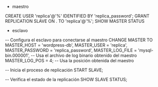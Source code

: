 - maestro

CREATE USER 'replica'@'%' IDENTIFIED BY 'replica_password';
GRANT REPLICATION SLAVE ON . TO 'replica'@'%';
SHOW MASTER STATUS

- esclavo

-- Configura el esclavo para conectarse al maestro
CHANGE MASTER TO
MASTER_HOST = 'wordpress-db',
MASTER_USER = 'replica',
MASTER_PASSWORD = 'replica_password',
MASTER_LOG_FILE = 'mysql-bin.000001', -- Usa el archivo de log binario obtenido del maestro
MASTER_LOG_POS = 4; -- Usa la posición obtenida del maestro

-- Inicia el proceso de replicación
START SLAVE;

-- Verifica el estado de la replicación
SHOW SLAVE STATUS;
